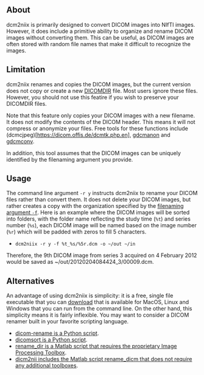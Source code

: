 ## About

dcm2niix is primarily designed to convert DICOM images into NIfTI images. However, it does include a primitive ability to organize and rename DICOM images without converting them. This can be useful, as DICOM images are often stored with random file names that make it difficult to recognize the images.

## Limitation

dcm2niix renames and copies the DICOM images, but the current version does not copy or create a new [DICOMDIR](http://dicom.nema.org/medical/dicom/current/output/chtml/part03/sect_F.2.2.2.html) file. Most users ignore these files. However, you should not use this featire if you wish to preserve your DICOMDIR files.

Note that this feature only copies your DICOM images with a new filename. It does not modify the contents of the DICOM header. This means it will not compress or anonymize your files. Free tools for these functions include (dcmcjpeg)[https://dicom.offis.de/dcmtk.php.en], [gdcmanon](http://gdcm.sourceforge.net/html/gdcmanon.html) and [gdcmconv](http://gdcm.sourceforge.net/html/gdcmconv.html).

In addition, this tool assumes that the DICOM images can be uniquely identified by the filenaming argument you provide.

## Usage

The command line argument `-r y` instructs dcm2niix to rename your DICOM files rather than convert them. It does not delete your DICOM images, but rather creates a copy with the organization specified by the [filenaming argument `-f`](FILENAMING.md). Here is an example where the DICOM images will be sorted into folders, with the folder name reflecting the study time (`%t`) and series number (`%s`), each DICOM image will be named based on the image number (`%r`) which will be padded with zeros to fill 5 characters.
  - `dcm2niix -r y -f %t_%s/%5r.dcm -o ~/out ~/in`

Therefore, the 9th DICOM image from series 3 acquired on 4 February 2012 would be saved as ~/out/20120204084424_3/00009.dcm.

## Alternatives

An advantage of using dcm2niix is simplicity: it is a free, single file executable that you can [download](https://github.com/rordenlab/dcm2niix/releases) that is available for MacOS, Linux and Windows that you can run from the command line. On the other hand, this simplicity means it is fairly inflexible. You may want to consider a DICOM renamer built in your favorite scripting language.

 - [dicom-rename is a Python script](https://github.com/joshy/dicom-rename).
 - [dicomsort is a Python script](https://github.com/pieper/dicomsort).
 - [rename_dir is a Matlab script that requires the proprietary Image Processing Toolbox](https://gist.github.com/htygithub/ad3597577e1de004e9f5).
 - [dicm2nii includes the Matlab script rename_dicm that does not require any additional toolboxes](https://github.com/xiangruili/dicm2nii).